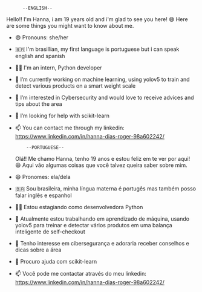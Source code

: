           --ENGLISH--
 
 Hello!! I'm Hanna, i am 19 years old and i'm glad to see you here! 😄
 Here are some things you might want to know about me.

- 😄 Pronouns: she/her
- 🇧🇷  I'm brasillian, my first language is portuguese but i can speak english and spanish 
- 👩‍💻 I'm an intern, Python developer
- 🌱 I’m currently working on machine learning, using yolov5 to train and detect various products on a smart weight scale
- 👯 I’m interested in Cybersecurity and would love to receive advices and tips about the area
- 🤔 I’m looking for help with scikit-learn
- 📫 You can contact me through my linkedin: https://www.linkedin.com/in/hanna-dias-roger-98a602242/


          --PORTUGUESE--
          
  Olá!! Me chamo Hanna, tenho 19 anos e estou feliz em te ver por aqui! 😄
  Aqui vão algumas coisas que você talvez queira saber sobre mim.
  
- 😄 Pronomes: ela/dela
- 🇧🇷  Sou brasileira, minha língua materna é portugês mas também posso falar inglês e espanhol 
- 👩‍💻 Estou estagiando como desenvolvedora Python
- 🌱 Atualmente estou trabalhando em aprendizado de máquina, usando yolov5 para treinar e detectar vários produtos em uma balança inteligente de self-checkout
- 👯 Tenho interesse em cibersegurança e adoraria receber conselhos e dicas sobre a área
- 🤔 Procuro ajuda com scikit-learn
- 📫 Você pode me contactar através do meu linkedin: https://www.linkedin.com/in/hanna-dias-roger-98a602242/
